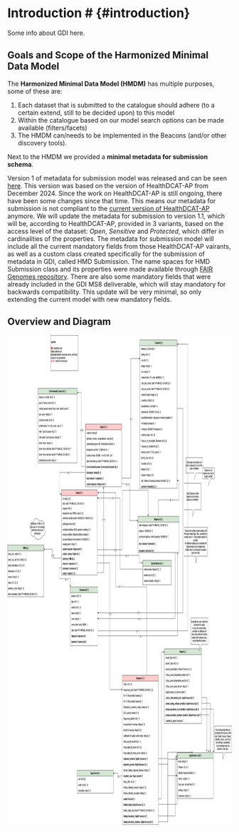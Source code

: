 # Introduction # {#introduction}
Some info about GDI here.

## Goals and Scope of the Harmonized Minimal Data Model

The **Harmonized Minimal Data Model (HMDM)** has multiple purposes, some of these are:
1. Each dataset that is submitted to the catalogue should adhere (to a certain extend, still to be decided upon) to this model
2. Within the catalogue based on our model search options can be made available (filters/facets)
3. The HMDM can/needs to be implemented in the Beacons (and/or other discovery tools).

Next to the HMDM we provided a **minimal metadata for submission schema**.

Version 1 of metadata for submission model was released and can be seen [here](https://drive.google.com/drive/u/0/folders/1oojXociy39DD_VzUZHfx1n4queVJD1RE). This version was based on the version of HealthDCAT-AP from December 2024. Since the work on HealthDCAT-AP is still ongoing, there have been some changes since that time. This means our metadata for submission is not compliant to the [current version of HealthDCAT-AP](https://healthdcat-ap.github.io/) anymore.
We will update the metadata for submission to version 1.1, which will be, according to HealthDCAT-AP, provided in 3 variants, based on the access level of the dataset: *Open*, *Sensitive* and *Protected*, which differ in cardinalities of the properties. The metadata for submission model will include all the current mandatory fields from those HealthDCAT-AP vairants, as well as a custom class created specifically for the submission of metadata in GDI, called HMD Submission. 
The name spaces for HMD Submission class and its properties were made available through [FAIR Genomes repository](https://github.com/fairgenomes/fairgenomes-semantic-model).
There are also some mandatory fields that were already included in the GDI MS8 deliverable, which will stay mandatory for backwards compatibility. This update will be very minimal, so only extending the current model with new mandatory fields.


## Overview and Diagram

<img src="src\new\images\GDI_diagram-UML Diagram 1+MG GDI.drawio.png" alt="diagram" width=800 height=1100 title="diagram">